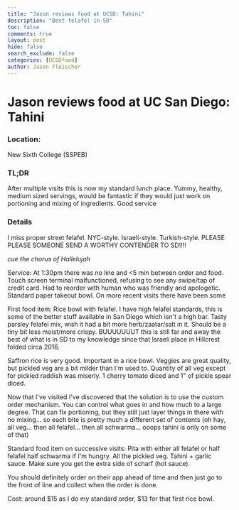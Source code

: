```yaml
---
title: "Jason reviews food at UCSD: Tahini"
description: "Best felafel in SD"
toc: false
comments: true
layout: post
hide: false
search_exclude: false
categories: [UCSDfood]
author: Jason Fleischer
---
```

# Jason reviews food at UC San Diego: Tahini

### Location: 
New Sixth College (SSPEB) 

### TL;DR 
After multiple visits this is now my standard lunch place. Yummy, healthy,  medium sized servings, would be fantastic if they would just work on portioning and mixing of ingredients. Good service

### Details
I miss proper street felafel. NYC-style.  Israeli-style.  Turkish-style.  PLEASE PLEASE SOMEONE SEND A WORTHY CONTENDER TO SD!!!!

*cue the chorus of Hallelujah*

Service: At 1:30pm there was no line and <5 min between order and food. Touch screen terminal malfunctioned, refusing to see any swipe/tap of credit card. Had to reorder with human who was friendly and apologetic. Standard paper takeout bowl.  On more recent visits there have been some 


First food item: Rice bowl with felafel. I have high felafel standards, this is some of the better stuff available in San Diego which isn't a high bar. Tasty parsley felafel mix, wish it had a bit more herb/zaatar/salt in it.  Should be a tiny bit less moist/more crispy. BUUUUUUUT this is still far and away the best of what is in SD to my knowledge since that Israeli place in Hillcrest folded circa 2016.

Saffron rice is very good. Important in a rice bowl. Veggies are great quality, but pickled veg are a bit milder than I'm used to. Quantity of all veg except for pickled raddish was miserly. 1 cherry tomato diced and 1" of pickle spear diced.

Now that I've visited I've discovered that the solution is to use the custom order mechanism.  You can control what goes in and how much to a large degree.  That can fix portioning, but they still just layer things in there with no mixing... so each bite is pretty much a different set of contents (oh hay, all veg... then all felafel... then all schwarma... ooops tahini is only on some of that)

Standard food item on successive visits:   Pita with either all felafel or half felafel half schwarma if I'm hungry. All the pickled veg.  Tahini + garlic sauce. Make sure you get the extra side of scharf (hot sauce). 

You should definitely order on their app ahead of time and then just go to the front of line and collect when the order is done.

Cost: around $15 as I do my standard order, $13 for that first rice bowl.

